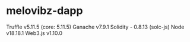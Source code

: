 # melovibz-dapp
Truffle v5.11.5 (core: 5.11.5)
Ganache v7.9.1
Solidity - 0.8.13 (solc-js)
Node v18.18.1
Web3.js v1.10.0
